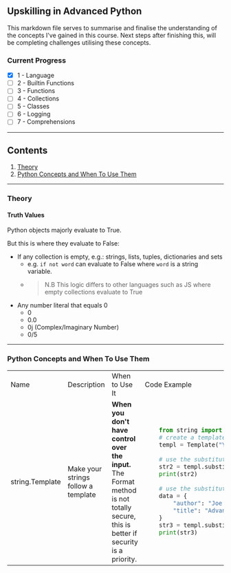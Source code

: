 ## Upskilling in Advanced Python
This markdown file serves to summarise and finalise the understanding of
the concepts I've gained in this course. Next steps after finishing this, will be completing challenges utilising
these concepts.

### Current Progress
- [x] 1 - Language
- [ ] 2 - Builtin Functions
- [ ] 3 - Functions
- [ ] 4 - Collections
- [ ] 5 - Classes
- [ ] 6 - Logging
- [ ] 7 - Comprehensions
___
## Contents 
1. [Theory](#theory)
2. [Python Concepts and When To Use Them](#python-concepts-and-when-to-use-them)

___

### Theory
#### Truth Values
Python objects majorly evaluate to True.

But this is where they evaluate to False:
- If any collection is empty, e.g.: strings, lists, tuples, dictionaries and sets
  - e.g. `if not word` can evaluate to False where `word` is a string variable.
  - > N.B This logic differs to other languages such as JS where empty collections evaluate to True
- Any number literal that equals 0
  - 0
  - 0.0
  - 0j (Complex/Imaginary Number)
  - 0/5
___
### Python Concepts and When To Use Them


<table>
<tr>
<td> Name </td> <td> Description </td> <td> When to Use It </td> <td> Code Example </td>
</tr>
<tr>
<td> string.Template </td>
<td>Make your strings follow a template</td>
<td><b>When you don't have control over the input.</b><br>The Format method is not totally secure, this is better if security is a priority.</td>
<td>
    
```python
    from string import Template
    # create a template with placeholders
    templ = Template("You're watching ${title} by ${author}")
    
    # use the substitute method with keyword arguments
    str2 = templ.substitute(title="Advanced Python", author="Joe Marini")
    print(str2)
    
    # use the substitute method with a dictionary
    data = { 
        "author": "Joe Marini",
        "title": "Advanced Python"
    }
    str3 = templ.substitute(data)    
    print(str3)
```

[comment]: <> (<tr>)

[comment]: <> (<td> Next </td>)

[comment]: <> (<td>)

[comment]: <> (Next)

[comment]: <> (</td>)

[comment]: <> (</tr>)

[comment]: <> (</table>)


